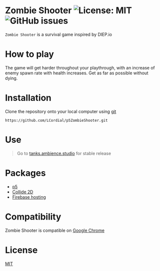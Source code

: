 # Zombie Shooter ![License: MIT](https://img.shields.io/badge/license-MIT-brightgreen) ![GitHub issues](https://img.shields.io/github/issues/LCordial/p5ZombieShooter)
`Zombie Shooter` is a survival game inspired by DIEP.io

# How to play
The game will get harder throughout your playthrough, with an increase of enemy spawn rate with health increases. Get as far as possible without dying.

# Installation
Clone the repository onto your local computer using [git](https://git-scm.com/)
```
https://github.com/LCordial/p5ZombieShooter.git
```

# Use
> Go to [tanks.ambience.studio](https://tanks.ambience.studio) for stable release

# Packages
* [p5](https://p5js.org/)
* [Collide 2D](https://github.com/bmoren/p5.collide2D)
* [Firebase hosting](https://firebase.google.com/)

# Compatibility
Zombie Shooter is compatible on [Google Chrome](https://www.google.com/intl/en_au/chrome/)

# License
[MIT](https://github.com/LCordial/p5ZombieShooter/blob/master/LICENSE)
